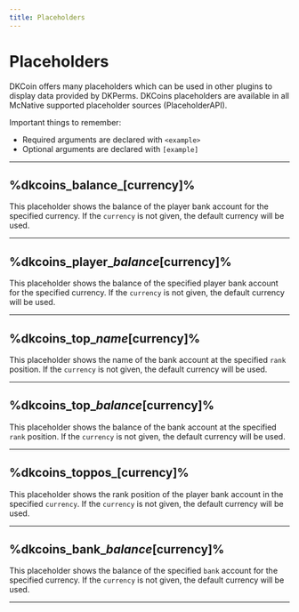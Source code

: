 ```yaml
---
title: Placeholders
---
```


# Placeholders

DKCoin offers many placeholders which can be used in other plugins to display data provided by DKPerms.
DKCoins placeholders are available in all McNative supported placeholder sources (PlaceholderAPI).

Important things to remember:
* Required arguments are declared with ```<example>```
* Optional arguments are declared with ```[example]```

***

## %dkcoins_balance_[currency]%

This placeholder shows the balance of the player bank account for the specified currency. If the `currency` is not 
given, the default currency will be used.

***

## %dkcoins_player_<player>_balance_[currency]%

This placeholder shows the balance of the specified player bank account for the specified currency. 
If the `currency` is not given, the default currency will be used.

***

## %dkcoins_top_<rank>_name_[currency]%

This placeholder shows the name of the bank account at the specified ``rank`` position.
If the `currency` is not given, the default currency will be used.

***

## %dkcoins_top_<rank>_balance_[currency]%

This placeholder shows the balance of the bank account at the specified ``rank`` position.
If the `currency` is not given, the default currency will be used.

***

## %dkcoins_toppos_[currency]%

This placeholder shows the rank position of the player bank account in the specified ``currency``.
If the `currency` is not given, the default currency will be used.

***

## %dkcoins_bank_<bank>_balance_[currency]%

This placeholder shows the balance of the specified ``bank`` account for the specified currency.
If the `currency` is not given, the default currency will be used.

***